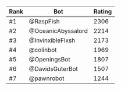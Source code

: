 Rank|Bot|Rating
---|---|---
#1|@RaspFish|2306
#2|@OceanicAbyssalord|2214
#3|@InvinxibleFlxsh|2173
#4|@colinbot|1969
#5|@OpeningsBot|1807
#6|@DavidsGuterBot|1507
#7|@pawnrobot|1244
